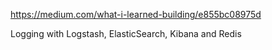 https://medium.com/what-i-learned-building/e855bc08975d

Logging with Logstash, ElasticSearch, Kibana and Redis
